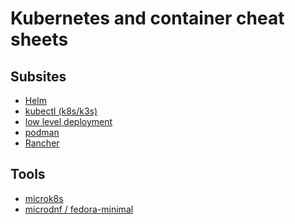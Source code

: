 Kubernetes and container cheat sheets
=====================================

Subsites
--------

* [Helm](helm.md)
* [kubectl (k8s/k3s)](kubectl.md)
* [low level deployment](low_level_deployment.md)
* [podman](podman.yml)
* [Rancher](rancher.md)

Tools
-----

* [microk8s](https://kubernetes.io/blog/2019/11/26/running-kubernetes-locally-on-linux-with-microk8s/)
* [microdnf / fedora-minimal](https://fedoramagazine.org/building-smaller-container-images/)